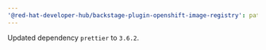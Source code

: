 ```yaml
---
'@red-hat-developer-hub/backstage-plugin-openshift-image-registry': patch
---
```


Updated dependency `prettier` to `3.6.2`.

